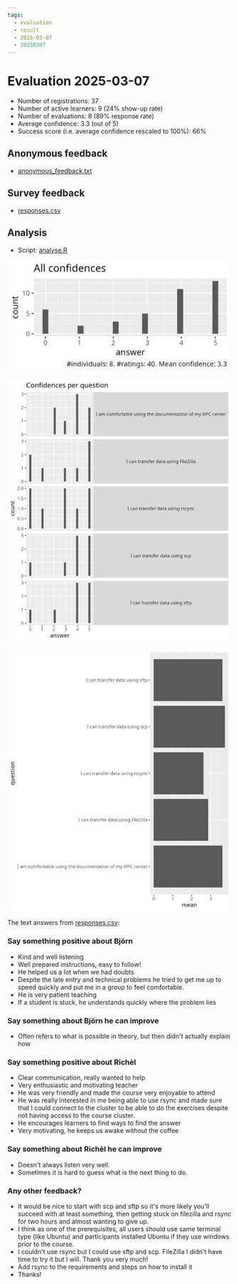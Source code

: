 ```yaml
---
tags:
  - evaluation
  - result
  - 2025-03-07
  - 20250307
---
```


# Evaluation 2025-03-07

- Number of registrations: 37
- Number of active learners: 9 (24% show-up rate)
- Number of evaluations: 8 (89% response rate)
- Average confidence: 3.3 (out of 5)
- Success score (i.e. average confidence rescaled to 100%): 66%

## Anonymous feedback

- [anonymous_feedback.txt](anonymous_feedback.txt)

## Survey feedback

- [responses.csv](responses.csv)

## Analysis

- Script: [analyse.R](analyse.R)

![All confidences](all_confidences.png)

![Confidences per question](confidences_per_question.png)

![Average confidence per question](average_confidences_per_question.png)

The text answers from [responses.csv](responses.csv):

### Say something positive about Björn

- Kind and well listening
- Well prepared instructions, easy to follow!
- He helped us a lot when we had doubts
- Despite the late entry and technical problems he tried to get me up to
  speed quickly and put me in a group to feel comfortable.
- He is very patient teaching
- If a student is stuck, he understands quickly where the problem lies

### Say something about Björn he can improve

- Often refers to what is possible in theory,
  but then didn't actually explain how

### Say something positive about Richèl

- Clear communication, really wanted to help
- Very enthusiastic and motivating teacher
- He was very friendly and made the course very enjoyable to attend
- He was really interested in me being able to use rsync
  and made sure that I could connect to the cluster to be able to do
  the exercises despite not having access to the course cluster.
- He encourages learners to find ways to find the answer
- Very motivating, he keeps us awake without the coffee

### Say something about Richèl he can improve

- Doesn't always listen very well.
- Sometimes it is hard to guess what is the next thing to do.

### Any other feedback?

- It would be nice to start with scp and sftp so it's more likely
  you'll succeed with at least something, then getting stuck on
  filezilla and rsync for two hours and almost wanting to give up.
- I think as one of the prerequisites, all users should use same terminal
  type (like Ubuntu) and participants installed Ubuntu
  if they use windows prior to the course.
- I couldn't use rsync but I could use sftp and scp. FileZilla
  I didn't have time to try it but I will. Thank you very much!
- Add rsync to the requirements and steps on how to install it
- Thanks!

